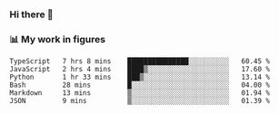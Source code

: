 ### Hi there 👋

### 📊 My work in figures

<!--START_SECTION:waka-->

```text
TypeScript   7 hrs 8 mins    ███████████████░░░░░░░░░░   60.45 %
JavaScript   2 hrs 4 mins    ████▒░░░░░░░░░░░░░░░░░░░░   17.60 %
Python       1 hr 33 mins    ███▒░░░░░░░░░░░░░░░░░░░░░   13.14 %
Bash         28 mins         █░░░░░░░░░░░░░░░░░░░░░░░░   04.00 %
Markdown     13 mins         ▒░░░░░░░░░░░░░░░░░░░░░░░░   01.94 %
JSON         9 mins          ▒░░░░░░░░░░░░░░░░░░░░░░░░   01.39 %
```

<!--END_SECTION:waka-->
